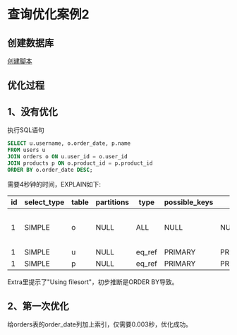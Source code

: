 # 查询优化案例2

## 创建数据库

[创建脚本](CREATE_DB.md)

## 优化过程

## 1、没有优化
执行SQL语句
```SQL
SELECT u.username, o.order_date, p.name
FROM users u
JOIN orders o ON u.user_id = o.user_id
JOIN products p ON o.product_id = p.product_id
ORDER BY o.order_date DESC;
```

需要4秒钟的时间，EXPLAIN如下:


| id | select_type | table | partitions | type   | possible_keys | key     | key_len | ref                           | rows    | filtered | Extra                       |
|----|-------------|-------|------------|--------|---------------|---------|---------|-------------------------------|---------|----------|-----------------------------|
|  1 | SIMPLE      | o     | NULL       | ALL    | NULL          | NULL    | NULL    | NULL                          | 9742689 |   100.00 | Using where; Using filesort |
|  1 | SIMPLE      | u     | NULL       | eq_ref | PRIMARY       | PRIMARY | 4       | optimize_train_2.o.user_id    |       1 |   100.00 | NULL                        |
|  1 | SIMPLE      | p     | NULL       | eq_ref | PRIMARY       | PRIMARY | 4       | optimize_train_2.o.product_id |       1 |   100.00 | NULL                        |

Extra里提示了"Using filesort"，初步推断是ORDER BY导致。

## 2、第一次优化
给orders表的order_date列加上索引，仅需要0.003秒，优化成功。
